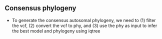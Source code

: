 ## Consensus phylogeny

- To generate the consensus autosomal phylogeny, we need to (1) filter the vcf, (2) convert the vcf to phy, and (3) use the phy as input to infer the best model and phylogeny using iqtree

